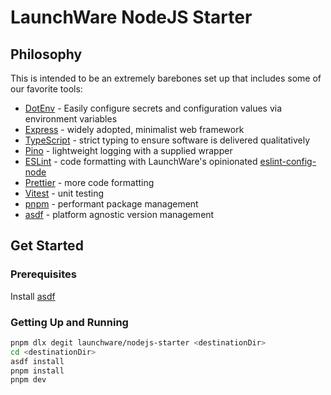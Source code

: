 # LaunchWare NodeJS Starter

## Philosophy

This is intended to be an extremely barebones set up that includes some of our
favorite tools:

- [DotEnv](dotenv) - Easily configure secrets and configuration values via
  environment variables
- [Express](express) - widely adopted, minimalist web framework
- [TypeScript](typescript) - strict typing to ensure software is delivered
  qualitatively
- [Pino](pino) - lightweight logging with a supplied wrapper
- [ESLint](eslint) - code formatting with LaunchWare's opinionated
  [eslint-config-node](eslint-config-node)
- [Prettier](prettier) - more code formatting
- [Vitest](vitest) - unit testing
- [pnpm](pnpm) - performant package management
- [asdf](asdf) - platform agnostic version management

## Get Started

### Prerequisites

Install [asdf](asdf-install-instructions)

### Getting Up and Running

```bash
pnpm dlx degit launchware/nodejs-starter <destinationDir>
cd <destinationDir>
asdf install
pnpm install
pnpm dev
```
